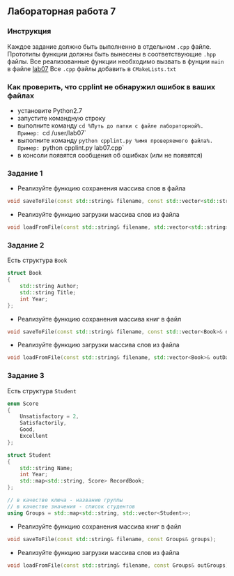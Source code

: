 ## Лабораторная работа 7

### Инструкция
Каждое задание должно быть выполненно в отдельном `.cpp` файле.
Прототипы функции должны быть вынесены в соответствующие `.hpp` файлы.
Все реализованные функции необходимо вызвать в фунции `main` в файле [lab07](lab07.cpp)
Все `.cpp` файлы добавить в `CMakeLists.txt`

### Как проверить, что cpplint не обнаружил ошибок в ваших файлах
* установите Python2.7
* запустите командную строку
* выполните команду `cd %Путь до папки с файле лабораторной%. Пример: `cd /user/lab07`
* выполните команду `python cpplint.py %имя проверяемого файла%. Пример: `python cpplint.py lab07.cpp`
* в консоли появятся сообщения об ошибках (или не появятся)

### Задание 1
* Реализуйте функцию сохранения массива слов в файла
```cpp
void saveToFile(const std::string& filename, const std::vector<std::string>& data);
```

* Реализуйте функцию загрузки массива слов из файла
```cpp
void loadFromFile(const std::string& filename, std::vector<std::string>& outData);
```

### Задание 2
Есть структура `Book`
```cpp
struct Book
{
    std::string Author;
    std::string Title;
    int Year;
};
```

* Реализуйте функцию сохранения массива книг в файл
```cpp
void saveToFile(const std::string& filename, const std::vector<Book>& data);
```

* Реализуйте функцию загрузки массива слов из файла
```cpp
void loadFromFile(const std::string& filename, std::vector<Book>& outData);
```

### Задание 3
Есть структура `Student`
```cpp
enum Score
{
    Unsatisfactory = 2,
    Satisfactorily,
    Good,
    Excellent
};

struct Student
{
    std::string Name;
    int Year;
    std::map<std::string, Score> RecordBook;
};

// в качестве ключа - название группы
// в качестве значения - список студентов
using Groups = std::map<std::string, std::vector<Student>>;
```

* Реализуйте функцию сохранения массива книг в файл
```cpp
void saveToFile(const std::string& filename, const Groups& groups);
```

* Реализуйте функцию загрузки массива слов из файла
```cpp
void loadFromFile(const std::string& filename, const Groups& outGroups);
```